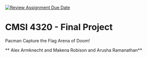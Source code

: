 [![Review Assignment Due Date](https://classroom.github.com/assets/deadline-readme-button-24ddc0f5d75046c5622901739e7c5dd533143b0c8e959d652212380cedb1ea36.svg)](https://classroom.github.com/a/NtH41YLd)
# CMSI 4320 - Final Project
Pacman Capture the Flag Arena of Doom!

** Alex Armknecht and Makena Robison and Arusha Ramanathan**
